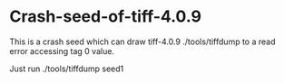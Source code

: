 # Crash-seed-of-tiff-4.0.9

This is a crash seed which can draw tiff-4.0.9 ./tools/tiffdump to a read error accessing tag 0 value.

Just run ./tools/tiffdump seed1

